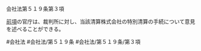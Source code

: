 会社法第５１９条第３項

[前項](会社法＿＿＿＿第５１９条第２項)の官庁は、裁判所に対し、当該清算株式会社の特別清算の手続について意見を述べることができる。

#会社法
#会社法/第５１９条
#会社法/第５１９条/第３項
